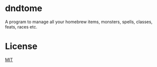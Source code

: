 # dndtome
A program to manage all your homebrew items, monsters, spells, classes, feats, races etc.

# License
[MIT](https://github.com/DarthAmun/dndtome/blob/master/LICENSE)

